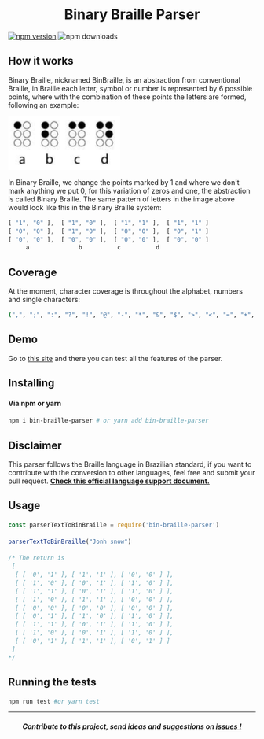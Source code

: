 <p align="center">
  <h1 align="center">Binary Braille Parser</h1>
</p>

[![npm version](https://badge.fury.io/js/bin-braille-parser.svg)](https://badge.fury.io/js/bin-braille-parser)
![npm downloads](https://img.shields.io/npm/dt/bin-braille-parser)



## How it works
Binary Braille, nicknamed BinBraille, is an abstraction from conventional Braille, in Braille each letter, symbol or number is represented by 6 possible points, where with the combination of these points the letters are formed, following an example:

![Image of the braille](./braille-example.png)

In Binary Braille, we change the points marked by 1 and where we don't mark anything we put 0, for this variation of zeros and one, the abstraction is called Binary Braille.
The same pattern of letters in the image above would look like this in the Binary Braille system:

````js
[ "1", "0" ],  [ "1", "0" ],  [ "1", "1" ],  [ "1", "1" ]
[ "0", "0" ],  [ "1", "0" ],  [ "0", "0" ],  [ "0", "1" ]
[ "0", "0" ],  [ "0", "0" ],  [ "0", "0" ],  [ "0", "0" ]
     a              b		   c		  d
````
## Coverage

At the moment, character coverage is throughout the alphabet, numbers and single characters:
````bash
(",", ";", ":", "?", "!", "@", "-", "*", "&", "$", ">", "<", "=", "+", "/")
````

## Demo

Go to [this site](http://binary-braille-demo.surge.sh) and there you can test all the features of the parser.

## Installing

#### Via npm or yarn

```bash
npm i bin-braille-parser # or yarn add bin-braille-parser
```

## Disclaimer
This parser follows the Braille language in Brazilian standard, if you want to contribute with the conversion to other languages, feel free and submit your pull request. [**Check this official language support document.**](http://portal.mec.gov.br/docman/dezembro-2018-pdf/104041-anexo-grafia-braille-para-lingua-portguesa/file)

## Usage

```js
const parserTextToBinBraille = require('bin-braille-parser')

parserTextToBinBraille("Jonh snow")

/* The return is
 [ 
  [ [ '0', '1' ], [ '1', '1' ], [ '0', '0' ] ],
  [ [ '1', '0' ], [ '0', '1' ], [ '1', '0' ] ],
  [ [ '1', '1' ], [ '0', '1' ], [ '1', '0' ] ],
  [ [ '1', '0' ], [ '1', '1' ], [ '0', '0' ] ],
  [ [ '0', '0' ], [ '0', '0' ], [ '0', '0' ] ],
  [ [ '0', '1' ], [ '1', '0' ], [ '1', '0' ] ],
  [ [ '1', '1' ], [ '0', '1' ], [ '1', '0' ] ],
  [ [ '1', '0' ], [ '0', '1' ], [ '1', '0' ] ],
  [ [ '0', '1' ], [ '1', '1' ], [ '0', '1' ] ] 
 ]
*/

```

## Running the tests

```bash
npm run test #or yarn test
```

----

<p align="center">
  <h5 align="center">Contribute to this project, send ideas and suggestions on <a href="https://github.com/Print-Dots/bin-braille-parser/issues">
  issues !</a></h5>
</p>
